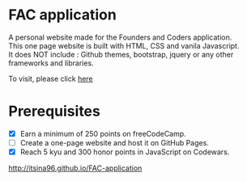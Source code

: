 # FAC application 
A personal website made for the Founders and Coders application.<br>
This one page website is built with HTML, CSS and vanila Javascript.<br> 
It does NOT include : Github themes, bootstrap, jquery or any other frameworks and libraries.

To visit, please click <a href="http://itsina96.github.io/FAC-application">here</a>

# Prerequisites
- [x] Earn a minimum of 250 points on freeCodeCamp.
- [ ] Create a one-page website and host it on GitHub Pages.
- [x] Reach 5 kyu and 300 honor points in JavaScript on Codewars.

http://itsina96.github.io/FAC-application
